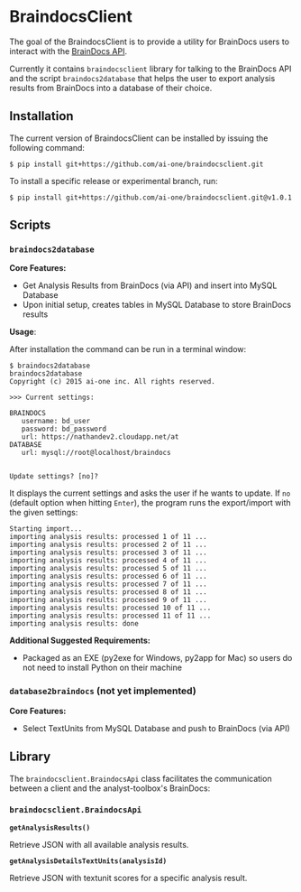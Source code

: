 # BraindocsClient

The goal of the BraindocsClient is to provide a utility for BrainDocs users to interact with the [BrainDocs API](https://ai-one.box.com/s/73fku761ffnekcwvb1pkl7rznqic0y6k).

Currently it contains `braindocsclient` library for talking to the BrainDocs API and the script `braindocs2database` that helps the user to export analysis results from BrainDocs into a database of their choice.

## Installation

The current version of BraindocsClient can be installed by issuing the following command:

```
$ pip install git+https://github.com/ai-one/braindocsclient.git
````

To install a specific release or experimental branch, run:

```
$ pip install git+https://github.com/ai-one/braindocsclient.git@v1.0.1
```

## Scripts

### `braindocs2database`

__Core Features:__
* Get Analysis Results from BrainDocs (via API) and insert into MySQL Database
* Upon initial setup, creates tables in MySQL Database to store BrainDocs results

__Usage__:

After installation the command can be run in a terminal window:

```
$ braindocs2database
braindocs2database
Copyright (c) 2015 ai-one inc. All rights reserved.

>>> Current settings:

BRAINDOCS
   username: bd_user
   password: bd_password
   url: https://nathandev2.cloudapp.net/at
DATABASE
   url: mysql://root@localhost/braindocs


Update settings? [no]?
```

It displays the current settings and asks the user if he wants to update. If `no` (default option when hitting `Enter`), the program runs the export/import with the given settings:

```
Starting import...
importing analysis results: processed 1 of 11 ...
importing analysis results: processed 2 of 11 ...
importing analysis results: processed 3 of 11 ...
importing analysis results: processed 4 of 11 ...
importing analysis results: processed 5 of 11 ...
importing analysis results: processed 6 of 11 ...
importing analysis results: processed 7 of 11 ...
importing analysis results: processed 8 of 11 ...
importing analysis results: processed 9 of 11 ...
importing analysis results: processed 10 of 11 ...
importing analysis results: processed 11 of 11 ...
importing analysis results: done
```

__Additional Suggested Requirements:__
* Packaged as an EXE (py2exe for Windows, py2app for Mac) so users do not need to install Python on their machine

### `database2braindocs` (not yet implemented)

__Core Features:__
* Select TextUnits from MySQL Database and push to BrainDocs (via API)

## Library

The `braindocsclient.BraindocsApi` class facilitates the communication between a client and the analyst-toolbox's BrainDocs:

### `braindocsclient.BraindocsApi`

__`getAnalysisResults()`__

Retrieve JSON with all available analysis results.

__`getAnalysisDetailsTextUnits(analysisId)`__

Retrieve JSON with textunit scores for a specific analysis result.
